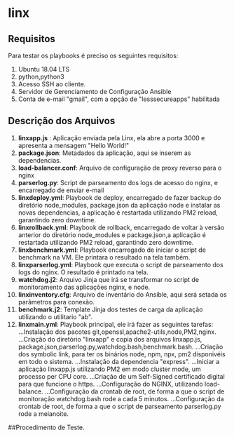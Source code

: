 # linx

## Requisitos

Para testar os playbooks é preciso os seguintes requisitos:

1. Ubuntu 18.04 LTS
2. python,python3
3. Acesso SSH ao cliente.
4. Servidor de Gerenciamento de Configuração Ansible
5. Conta de e-mail "gmail", com a opção de "lesssecureapps" habilitada

## Descrição dos Arquivos

1. **linxapp.js** : Aplicação enviada pela Linx, ela abre a porta 3000 e apresenta a mensagem "Hello World!"
2. **package.json**: Metadados da aplicação, aqui se inserem as dependencias.
3. **load-balancer.conf**: Arquivo de configuração de proxy reverso para o nginx
4. **parserlog.py**: Script de parseamento dos logs de acesso do nginx, e encarregado de enviar e-mail
5. **linxdeploy.yml**: Playbook de deploy, encarregado de fazer backup do diretório node_modules, package.json da aplicação node e instalar as novas dependencias, a aplicação é restartada utilizando PM2 reload, garantindo zero downtime.
6. **linxrollback.yml**: Playbook de rollback, encarregado de voltar à versão anterior do diretório node_modules e package.json,a aplicação é restartada utilizando PM2 reload, garantindo zero downtime.
7. **linxbenchmark.yml**: Playbook encarregado de iniciar o script de benchmark na VM. Ele printara o resultado na tela também.
8. **linxparserlog.yml**: Playbook que executa o script de parseamento dos logs do nginx. O resultado é printado na tela.
9. **watchdog.j2**: Arquivo Jinja que irá se transformar no script de monitoramento das aplicações nginx, e node. 
10. **linxinventory.cfg**: Arquivo de inventário do Ansible, aqui será setada os parâmetros para conexão.
11. **benchmark.j2**: Template Jinja dos testes de carga da aplicação utilizando o utilitario "ab".
12. **linxmain.yml**: Playbook principal, ele irá fazer as seguintes tarefas:
...Instalação dos pacotes git,openssl,apache2-utils,node,PM2,nginx.
...Criação do diretório "linxapp" e copia dos arquivos linxapp.js, package.json,parserlog.py,watchdog.bash,benchmark.bash.
...Criação dos symbolic link, para ter os binários node, npm, npx, pm2 disponivéis em todo o sistema.
...Instalação da dependencia "express".
...Iniciar a aplicação linxapp.js utilizando PM2 em modo cluster mode, um processo per CPU core.
...Criação de um Self-Signed certificado digital para que funcione o https.
...Configuração do NGINX, utilizando load-balance.
...Configuração da crontab de root, de forma a que o script de monitoração watchdog.bash rode a cada 5 minutos.
...Configuração da crontab de root, de forma a que o script de parseamento parserlog.py rode a meianoite.








##Procedimento de Teste.

